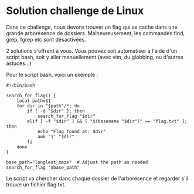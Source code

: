 # Solution challenge de Linux

Dans ce challenge, nous devons trouver un flag qui se cache dans une grande arboresence de dossiers. Malheureusement, les commandes find, grep, fgrep etc sont désactivées.

2 solutions s'offrent à vous. Vous pouvez soit automatiser à l'aide d'un script bash, soit y aller manuellement (avec vim, du globbing, ou d'autres astuces...)

Pour le script bash, voici un exemple : 

```
#!/bin/bash

search_for_flag() {
    local path=$1
    for dir in "$path"/*; do
        if [ -d "$dir" ]; then
            search_for_flag "$dir"
        elif [ -f "$dir" ] && [ "$(basename "$dir")" == "flag.txt" ]; then
            echo "Flag found at: $dir"
            awk '1' "$dir"
        fi
    done
}

base_path="longleat_maze"  # Adjust the path as needed
search_for_flag "$base_path"
```

Le script va chercher dans chaque dossier de l'arboresence et regarder s'il trouve un fichier flag.txt.
